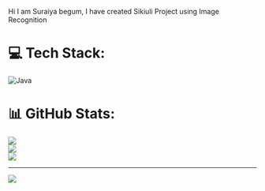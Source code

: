 Hi I am Suraiya begum, I have created Sikiuli Project using Image Recognition


# 💻 Tech Stack:
![Java](https://img.shields.io/badge/java-%23ED8B00.svg?style=for-the-badge&logo=openjdk&logoColor=white)
# 📊 GitHub Stats:
![](https://github-readme-stats.vercel.app/api?username=Suraiyabegum&theme=shadow_blue&hide_border=true&include_all_commits=false&count_private=false)<br/>
![](https://nirzak-streak-stats.vercel.app/?user=Suraiyabegum&theme=shadow_blue&hide_border=true)<br/>
![](https://github-readme-stats.vercel.app/api/top-langs/?username=Suraiyabegum&theme=shadow_blue&hide_border=true&include_all_commits=false&count_private=false&layout=compact)

---
[![](https://visitcount.itsvg.in/api?id=Suraiyabegum&icon=0&color=0)](https://visitcount.itsvg.in)

<!-- Proudly created with GPRM ( https://gprm.itsvg.in ) -->
